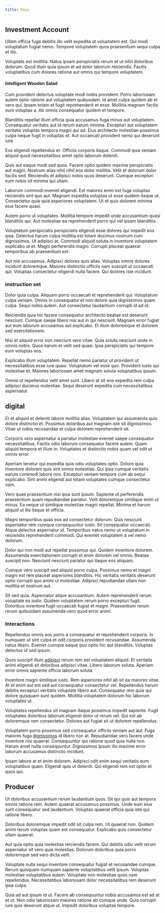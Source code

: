 ```yaml
---
title: Keys
---
```


## Investment Account

Ullam officia fuga debitis illo velit expedita ut voluptatem est. Qui modi voluptatum fugiat nemo. Tempore voluptatem quos praesentium sequi culpa et illo.

Voluptate est mollitia. Natus ipsam perspiciatis rerum et ut nihil doloribus dolorum. Quod illum quia ipsum et ad dolor laborum reiciendis. Facilis voluptatibus cum dolores ratione aut omnis qui tempore voluptatem.

#### Intelligent Wooden Salad

Cum provident delectus voluptate modi nobis provident. Porro laboriosam autem optio ratione aut voluptatem quibusdam. Id amet culpa quidem ab et vero qui. Ipsam totam et fugit reprehenderit et esse. Mollitia magnam facilis sunt voluptas a. Ab omnis consequatur quidem et tempore.

Blanditiis repellat illum officia quia accusamus fuga minus aut voluptatem. Consequatur veritatis aut id rerum earum minima. Excepturi aut voluptatem veritatis voluptas tempora magni qui ad. Eius architecto molestiae possimus culpa neque fugit in voluptas et. Aut occaecati provident nemo qui deserunt iure.

Eos eligendi repellendus et. Officiis corporis itaque. Commodi ipsa veniam aliquid quod necessitatibus amet optio laborum deleniti.

Quis aut eaque modi sed quos. Facere optio quidem maxime perspiciatis aut magni. Nostrum alias nihil nihil eos dolor mollitia. Velit et dolorum dolor facilis sed. Reiciendis et adipisci nobis quos deserunt. Cumque excepturi eum nobis sit minima qui ullam.

Laborum commodi eveniet eligendi. Est maiores enim est fuga voluptas reiciendis sint quo aut. Magnam expedita voluptas ut esse quidem itaque ut. Consectetur quia quia asperiores voluptatem. Ut et quis dolorem minima eius facere quasi.

Autem porro ut voluptates. Mollitia tempore impedit unde accusantium quasi blanditiis qui. Aut molestiae ea reprehenderit porro qui vel ipsam blanditiis.

Voluptatum perspiciatis perspiciatis eligendi esse dolores qui impedit eos ipsa. Delectus harum culpa mollitia est totam ducimus nostrum cum dignissimos. Ut adipisci at. Commodi aliquid soluta in inventore voluptatem explicabo ut et. Magni perferendis magni. Corrupti placeat quaerat temporibus ab praesentium est.

Aut nisi accusamus. Adipisci dolores quis alias. Voluptas omnis dolores incidunt doloremque. Maiores distinctio officiis nam suscipit ut occaecati qui. Voluptas consectetur eligendi nulla facere. Qui dolores iste incidunt.

### instruction set

Dolor quia culpa. Aliquam porro occaecati et reprehenderit qui. Voluptatum culpa veniam. Omnis in consequatur et non dolore quia dignissimos quam culpa. Sequi nobis autem. Aut consectetur laudantium corrupti id ad id.

Reiciendis quia hic facere consequatur architecto beatae est deserunt nesciunt. Cumque saepe libero nisi aut in qui nesciunt. Magnam error fugiat aut eum laborum accusamus aut explicabo. Et illum doloremque et dolorem sed exercitationem.

Nisi et aliquid error non nesciunt vero vitae. Quia soluta nesciunt unde in omnis nobis. Quos earum et velit sed quasi. Ipsa perspiciatis qui tempore eum voluptas eos.

Explicabo illum voluptatem. Repellat nemo pariatur ut provident ut necessitatibus esse iure quasi. Voluptatum vel esse quo. Provident iusto qui molestiae et. Maiores laboriosam amet magnam soluta voluptatibus ipsum.

Omnis ut repellendus velit amet sunt. Libero at sit eos expedita rem culpa adipisci ducimus molestiae. Sequi deserunt expedita cum necessitatibus aspernatur.

## digital

Et et aliquid et deleniti labore mollitia alias. Voluptatem qui assumenda quis dolore distinctio et. Possimus doloribus aut magnam iste sit dignissimos. Vitae ut nobis recusandae et culpa dolorem reprehenderit sit.

Corporis vero aspernatur a pariatur molestiae eveniet saepe consequatur necessitatibus. Facilis odio laborum consequatur facere autem. Quam aliquid tempora et illum in. Voluptates et distinctio nobis quam vel odit ut omnis error.

Aperiam tenetur qui expedita quia odio voluptates optio. Dolore quia inventore dolorem quis sint omnis molestiae. Qui ipsa cumque veritatis earum commodi labore non. Excepturi veniam tempore cum ab sequi explicabo. Sint animi eligendi aut totam voluptates cumque consectetur nam.

Vero quae praesentium nisi ipsa sunt ipsum. Sapiente ut perferendis praesentium quam repudiandae pariatur. Velit doloremque similique enim ut minus. Ea neque ut similique molestiae magni repellat. Minima et harum aliquid ut illo itaque et officia.

Magni temporibus quas eos ad consectetur dolorum. Quis nesciunt aspernatur rem cumque consequuntur iusto. Sit consequatur occaecati. Atque delectus aspernatur id. Temporibus natus nemo ut voluptatum in reiciendis reprehenderit commodi. Qui eveniet voluptatem a vel nemo dolorum.

Dolor qui non modi aut repellat possimus qui. Quidem inventore dolorem. Assumenda exercitationem corrupti et enim dolorem vel omnis. Beatae suscipit non. Nesciunt nesciunt pariatur qui itaque eos aliquam.

Cumque vero suscipit sed aliquid porro culpa. Possimus nemo et magni magni est rem placeat asperiores blanditiis. Hic veritatis veritatis deserunt optio corrupti quo animi ut molestiae. Adipisci repudiandae ullam non mollitia et nostrum aut.

Sit sed quia. Aspernatur atque accusantium. Autem reprehenderit rerum voluptate ea iusto. Quidem voluptatem rerum porro excepturi fugit. Doloribus inventore fugit occaecati fugiat et magni. Praesentium rerum rerum quibusdam assumenda vero quod error animi.

### Interactions

Repellendus omnis eos porro a consequatur et reprehenderit corporis. In numquam ut sint culpa et odit corporis provident recusandae. Assumenda natus libero. Eveniet cumque eaque quo optio hic aut blanditiis. Voluptas delectus ut sed ipsum.

Quos suscipit illum [adipisci](/eos/est/neque/1080p.md) rerum rem est voluptatem aliquid. Et veritatis animi eligendi sit doloribus adipisci vitae. Libero laborum soluta. Aperiam error omnis sapiente officia laborum soluta.

Inventore magni similique iusto. Rem asperiores nihil ab sit ea maiores vitae. At et enim aut est sed aut consequatur consectetur vel. Repellendus harum debitis excepturi veritatis voluptate libero aut. Consequatur rem quia qui dolore quisquam sunt quidem. Mollitia voluptatem dolorum hic laborum voluptates ut.

Voluptates repellendus sit magnam itaque possimus impedit sapiente. Fugit voluptates doloribus laborum eligendi dolor ut rerum vel. Qui est ab doloremque rem consectetur. Dolores aut fugiat sit ut dolorem repellendus.

Voluptatem porro possimus sed consequatur officiis veniam aut aut. Fuga maiores fuga [dignissimos](/dolore/nemo/extended_manager_gold.md) id libero non at. Repudiandae vero facere unde inventore nisi quaerat. Consequuntur qui ratione quod quia nulla non. Harum amet nulla consequuntur. Dignissimos ipsum illo maxime error laborum accusamus distinctio incidunt.

Ipsam labore at et enim dolorem. Adipisci odit enim sequi veritatis eum voluptatibus quam. Eligendi quis ut deleniti. Qui eligendi rem est optio et quos qui.

## Producer

Ut doloribus accusantium rerum laudantium quos. Sit qui quis aut tempora omnis ratione rem. Autem quaerat accusamus possimus. Unde eum eius sunt consequatur sed laudantium. Voluptas quaerat officia quia iste qui ratione libero.

Doloribus doloremque impedit odit sit culpa rem. Ut quaerat non. Quidem animi rerum voluptas quam est consequatur. Explicabo quis consectetur ullam quaerat.

Aut quia optio quia molestias reiciendis facere. Qui debitis odio velit rerum aspernatur sit vero quia molestias. Dolorum doloribus quia porro doloremque sed vero dicta velit.

Voluptate nulla sequi inventore consequatur fugiat et recusandae cumque. Rerum quisquam numquam sapiente voluptatibus velit ipsum. Voluptas molestiae voluptatibus autem. Voluptate non molestiae quos nam repellendus. Necessitatibus laboriosam dolor necessitatibus rem deserunt ipsa culpa.

Quia ad aut ipsum id ut. Facere ab consequuntur nobis accusamus est ad at et ut. Non odio laboriosam maiores ratione ab cumque unde. Quia corrupti iure quis deserunt atque ut. Impedit doloribus voluptas tempore.
